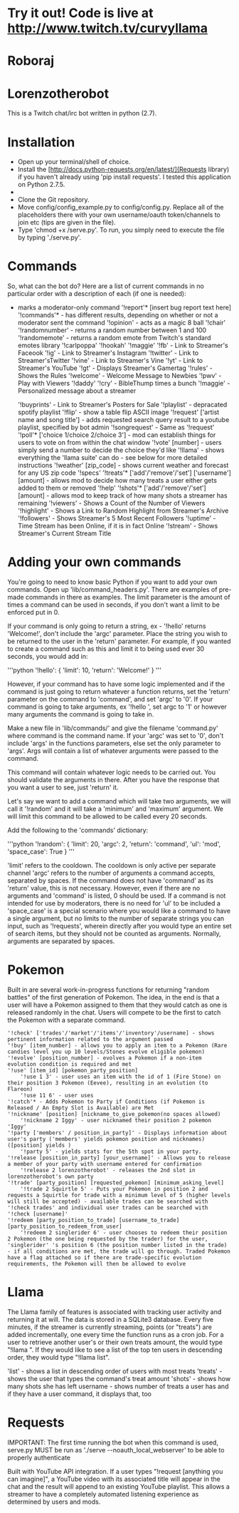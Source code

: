 Try it out! Code is live at
http://www.twitch.tv/curvyllama
===============================

Roboraj
=======

Lorenzotherobot
===============

This is a Twitch chat/irc bot written in python (2.7).

Installation
============
* Open up your terminal/shell of choice.
* Install the [http://docs.python-requests.org/en/latest/](Requests library) if you haven't already using 'pip install requests'. I tested this application on Python 2.7.5.
* 
* Clone the Git repository.
* Move config/config_example.py to config/config.py. Replace all of the placeholders there with your own username/oauth token/channels to join etc (tips are given in the file).
* Type 'chmod +x /serve.py'. To run, you simply need to execute the file by typing './serve.py'.


Commands
========

So, what can the bot do? Here are a list of current commands in no particular order with a description of each (if one is needed):
* marks a moderator-only command
    '!report'* [insert bug report text here]
    '!commands'* - has different results, depending on whether or not a moderator sent the command
    '!opinion' - acts as a magic 8 ball
	'!chair'
	'!randomnumber' - returns a random number between 1 and 100
    '!randomemote' - returns a random emote from Twitch's standard emotes library
	'!carlpoppa'
	'!hookah'
	'!maggie'
    '!fb' - Link to Streamer's Faceook
    '!ig' - Link to Streamer's Instagram
    '!twitter' - Link to Streamer'sTwitter
    '!vine' - Link to Streamer's Vine
	'!yt' - Link to Streamer's YouTube
    '!gt' - Displays Streamer's Gamertag
	'!rules' - Shows the Rules
	'!welcome' - Welcome Message to Newbies
	'!pwv' - Play with Viewers
	'!daddy'
    '!cry' - BibleThump times a bunch
    '!maggie' - Personalized message about a streamer
    
    '!buyprints' - Link to Streamer's Posters for Sale
    '!playlist' - depracated spotify playlist
    '!flip' - show a table flip ASCII image
    '!request' ['artist name and song title'] - adds requested search query result to a youtube playlist, specified by bot admin
    '!songrequest' - Same as '!request'
    '!poll'* ['choice 1/choice 2/choice 3'] - mod can establish things for users to vote on from within the chat window
    '!vote' [number] - users simply send a number to decide the choice they'd like
    '!llama' - shows everything the 'llama suite' can do - see below for more detailed instructions
    '!weather' [zip_code] - shows current weather and forecast for any US zip code
    '!specs'
    '!treats'* ['add'/'remove'/'set'] ['username'] [amount] - allows mod to decide how many treats a user either gets added to them or removed
    '!help'
    '!shots'* ['add'/'remove'/'set'] [amount] - allows mod to keep track of how many shots a streamer has remaining
    '!viewers' - Shows a Count of the Number of Viewers
    '!highlight' - Shows a Link to Random Highlight from Streamer's Archive
    '!followers' - Shows Streamer's 5 Most Recent Followers
    '!uptime' - Time Stream has been Online, if it is in fact Online
    '!stream' - Shows Streamer's Current Stream Title

Adding your own commands
========================

You're going to need to know basic Python if you want to add your own commands. Open up 'lib/command_headers.py'. There are examples of pre-made commands in there as examples. The limit parameter is the amount of times a command can be used in seconds, if you don't want a limit to be enforced put in 0.

If your command is only going to return a string, ex - '!hello' returns 'Welcome!', don't include the 'argc' parameter. Place the string you wish to be returned to the user in the 'return' parameter. For example, if you wanted to create a command such as this and limit it to being used ever 30 seconds, you would add in:

'''python
'!hello': {
		'limit': 10,
		'return': 'Welcome!'
}
'''

However, if your command has to have some logic implemented and if the command is just going to return whatever a function returns, set the 'return' parameter on the command to 'command', and set 'argc' to '0'. If your command is going to take arguments, ex '!hello <name>', set argc to '1' or however many arguments the command is going to take in.

Make a new file in 'lib/commands/' and give the filename 'command.py' where command is the command name. If your 'argc' was set to '0', don't include 'args' in the functions parameters, else set the only parameter to 'args'. Args will contain a list of whatever arguments were passed to the command.

This command will contain whatever logic needs to be carried out. You should validate the arguments in there. After you have the response that you want a user to see, just 'return' it.

Let's say we want to add a command which will take two arguments, we will call it '!random' and it will take a 'minimum' and 'maximum' argument. We will limit this command to be allowed to be called every 20 seconds.

Add the following to the 'commands' dictionary:

'''python
'!random': {
		'limit': 20,
		'argc': 2,
		'return': 'command',
		'ul': 'mod',
		'space_case': True
}
'''

'limit' refers to the cooldown. The cooldown is only active per separate channel
'argc' refers to the number of arguments a command accepts, separated by spaces. If the command does not have 'command' as its 'return' value, this is not necessary. However, even if there are no arguments and 'command' is listed, 0 should be used.
If a command is not intended for use by moderators, there is no need for 'ul' to be included
a 'space_case' is a special scenario where you would like a command to have a single argument, but no limits to the number of separate strings you can input, such as '!requests', wherein directly after you would type an entire set of search items, but they should not be counted as arguments. Normally, arguments are separated by spaces.

Pokemon
=======

Built in are several work-in-progress functions for returning "random battles" of the first generation of Pokemon. The idea, in the end is that a user will have a Pokemon assigned to them that they would catch as one is released randomly in the chat. Users will compete to be the first to catch the Pokemon with a separate command.

    
    '!check' ['trades'/'market'/'items'/'inventory'/username] - shows pertinent information related to the argument passed
    '!buy' [item_number] - allows you to apply an item to a Pokemon (Rare candies level you up 10 levels/Stones evolve eligible pokemon)
    '!evolve' [position_number] - evolves a Pokemon if a non-item evolution condition is required and met
    '!use' [item_id] [pokemon_party_position]
        '!use 1 3' - user uses an item with the id of 1 (Fire Stone) on their position 3 Pokemon (Eevee), resulting in an evolution (to Flareon)
        '!use 11 6' - user uses 
    '!catch'* - Adds Pokemon to Party if Conditions (if Pokemon is Released / An Empty Slot is Available) are Met
    '!nickname' [position] [nickname_to_give_pokemon(no spaces allowed)
        '!nickname 2 Iggy' - user nicknamed their position 2 pokemon 'Iggy'
    '!party ['members' / position_in_party]' - Displays information about user's party ('members' yields pokemon position and nicknames)([position] yields )
    	'!party 5' - yields stats for the 5th spot in your party.
    '!release [position_in_party] [your_username]' - Allows you to release a member of your party with username entered for confirmation
    	'!release 2 lorenzotherobot' - releases the 2nd slot in lorenzotherobot's own party
    '!trade' [party_position] [requested_pokemon] [minimum_asking_level]
        '!trade 2 Squirtle 5' - Puts your Pokemon in position 2 and requests a Squirtle for trade with a minimum level of 5 (higher levels will still be accepted) - available trades can be searched with '!check trades' and individual user trades can be searched with '!check [username]'
    '!redeem [party_position_to_trade] [username_to_trade] [party_position_to_redeem_from_user]
        '!redeem 2 singlerider 6' - user chooses to redeem their position 2 Pokemon (the one being requested by the trader) for the user, 'singlerider' 's position 6 (the position number listed in the trade) - if all conditions are met, the trade will go through. Traded Pokemon have a flag attached so if there are trade-specific evolution requirements, the Pokemon will then be allowed to evolve

Llama
=====

The Llama family of features is associated with tracking user activity and returning it at will. The data is stored in a SQLite3 database. Every five minutes, if the streamer is currently streaming, points (or "treats") are added incrementally, one every time the function runs as a cron job. For a user to retrieve another user's or their own treats amount, the would type "!llama <username>". If they would like to see a list of the top ten users in descending order, they would type "!llama list".

'list' - shows a list in descending order of users with most treats
'treats' - shows the user that types the command's treat amount
'shots' - shows how many shots she has left
username - shows number of treats a user has and if they have a user command, it displays that, too

Requests
========

IMPORTANT: The first time running the bot when this command is used, serve.py MUST be run as './serve --noauth_local_webserver' to be able to properly authenticate

Built with YouTube API integration. If a user types "!request [anything you can imagine]", a YouTube video with its associated title will appear in the chat and the result will append to an existing YouTube playlist. This allows a streamer to have a completely automated listening experience as determined by users and mods.
